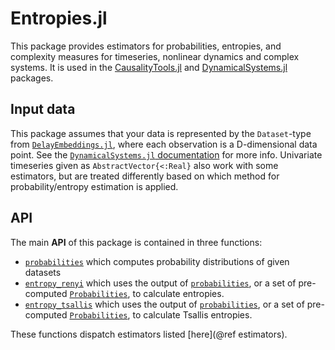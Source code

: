 # Entropies.jl

This package provides estimators for probabilities, entropies, and complexity measures for timeseries, nonlinear dynamics and complex systems. It is used in the [CausalityTools.jl](https://github.com/JuliaDynamics/CausalityTools.jl) and [DynamicalSystems.jl](https://github.com/JuliaDynamics/DynamicalSystems.jl) packages.

## Input data

This package assumes that your data is represented by the `Dataset`-type from [`DelayEmbeddings.jl`](https://github.com/JuliaDynamics/DelayEmbeddings.jl), where each observation is a D-dimensional data point. See the [`DynamicalSystems.jl` documentation](https://juliadynamics.github.io/DynamicalSystems.jl/dev/) for more info. Univariate timeseries given as
`AbstractVector{<:Real}` also work with some estimators, but are treated differently
based on which method for probability/entropy estimation is applied.

## API

The main **API** of this package is contained in three functions:

* [`probabilities`](@ref) which computes probability distributions of given datasets
* [`entropy_renyi`](@ref) which uses the output of [`probabilities`](@ref), or a set of
    pre-computed [`Probabilities`](@ref), to calculate entropies.
* [`entropy_tsallis`](@ref) which uses the output of [`probabilities`](@ref), or a set of
    pre-computed [`Probabilities`](@ref), to calculate Tsallis entropies.

These functions dispatch estimators listed [here](@ref estimators).
